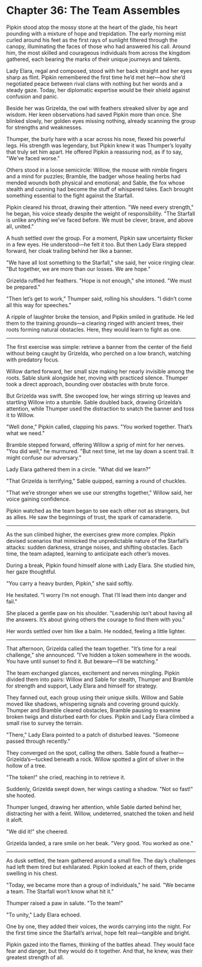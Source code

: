 # Chapter 36: The Team Assembles

Pipkin stood atop the mossy stone at the heart of the glade, his heart pounding with a mixture of hope and trepidation. The early morning mist curled around his feet as the first rays of sunlight filtered through the canopy, illuminating the faces of those who had answered his call. Around him, the most skilled and courageous individuals from across the kingdom gathered, each bearing the marks of their unique journeys and talents.

Lady Elara, regal and composed, stood with her back straight and her eyes sharp as flint. Pipkin remembered the first time he’d met her—how she’d negotiated peace between rival clans with nothing but her words and a steady gaze. Today, her diplomatic expertise would be their shield against confusion and panic.

Beside her was Grizelda, the owl with feathers streaked silver by age and wisdom. Her keen observations had saved Pipkin more than once. She blinked slowly, her golden eyes missing nothing, already scanning the group for strengths and weaknesses.

Thumper, the burly hare with a scar across his nose, flexed his powerful legs. His strength was legendary, but Pipkin knew it was Thumper’s loyalty that truly set him apart. He offered Pipkin a reassuring nod, as if to say, "We’ve faced worse."

Others stood in a loose semicircle: Willow, the mouse with nimble fingers and a mind for puzzles; Bramble, the badger whose healing herbs had mended wounds both physical and emotional; and Sable, the fox whose stealth and cunning had become the stuff of whispered tales. Each brought something essential to the fight against the Starfall.

Pipkin cleared his throat, drawing their attention. "We need every strength," he began, his voice steady despite the weight of responsibility. "The Starfall is unlike anything we’ve faced before. We must be clever, brave, and above all, united."

A hush settled over the group. For a moment, Pipkin saw uncertainty flicker in a few eyes. He understood—he felt it too. But then Lady Elara stepped forward, her cloak trailing behind her like a banner.

"We have all lost something to the Starfall," she said, her voice ringing clear. "But together, we are more than our losses. We are hope."

Grizelda ruffled her feathers. "Hope is not enough," she intoned. "We must be prepared."

"Then let’s get to work," Thumper said, rolling his shoulders. "I didn’t come all this way for speeches."

A ripple of laughter broke the tension, and Pipkin smiled in gratitude. He led them to the training grounds—a clearing ringed with ancient trees, their roots forming natural obstacles. Here, they would learn to fight as one.

---

The first exercise was simple: retrieve a banner from the center of the field without being caught by Grizelda, who perched on a low branch, watching with predatory focus.

Willow darted forward, her small size making her nearly invisible among the roots. Sable slunk alongside her, moving with practiced silence. Thumper took a direct approach, bounding over obstacles with brute force.

But Grizelda was swift. She swooped low, her wings stirring up leaves and startling Willow into a stumble. Sable doubled back, drawing Grizelda’s attention, while Thumper used the distraction to snatch the banner and toss it to Willow.

"Well done," Pipkin called, clapping his paws. "You worked together. That’s what we need."

Bramble stepped forward, offering Willow a sprig of mint for her nerves. "You did well," he murmured. "But next time, let me lay down a scent trail. It might confuse our adversary."

Lady Elara gathered them in a circle. "What did we learn?"

"That Grizelda is terrifying," Sable quipped, earning a round of chuckles.

"That we’re stronger when we use our strengths together," Willow said, her voice gaining confidence.

Pipkin watched as the team began to see each other not as strangers, but as allies. He saw the beginnings of trust, the spark of camaraderie.

---

As the sun climbed higher, the exercises grew more complex. Pipkin devised scenarios that mimicked the unpredictable nature of the Starfall’s attacks: sudden darkness, strange noises, and shifting obstacles. Each time, the team adapted, learning to anticipate each other’s moves.

During a break, Pipkin found himself alone with Lady Elara. She studied him, her gaze thoughtful.

"You carry a heavy burden, Pipkin," she said softly.

He hesitated. "I worry I’m not enough. That I’ll lead them into danger and fail."

She placed a gentle paw on his shoulder. "Leadership isn’t about having all the answers. It’s about giving others the courage to find them with you."

Her words settled over him like a balm. He nodded, feeling a little lighter.

---

That afternoon, Grizelda called the team together. "It’s time for a real challenge," she announced. "I’ve hidden a token somewhere in the woods. You have until sunset to find it. But beware—I’ll be watching."

The team exchanged glances, excitement and nerves mingling. Pipkin divided them into pairs: Willow and Sable for stealth, Thumper and Bramble for strength and support, Lady Elara and himself for strategy.

They fanned out, each group using their unique skills. Willow and Sable moved like shadows, whispering signals and covering ground quickly. Thumper and Bramble cleared obstacles, Bramble pausing to examine broken twigs and disturbed earth for clues. Pipkin and Lady Elara climbed a small rise to survey the terrain.

"There," Lady Elara pointed to a patch of disturbed leaves. "Someone passed through recently."

They converged on the spot, calling the others. Sable found a feather—Grizelda’s—tucked beneath a rock. Willow spotted a glint of silver in the hollow of a tree.

"The token!" she cried, reaching in to retrieve it.

Suddenly, Grizelda swept down, her wings casting a shadow. "Not so fast!" she hooted.

Thumper lunged, drawing her attention, while Sable darted behind her, distracting her with a feint. Willow, undeterred, snatched the token and held it aloft.

"We did it!" she cheered.

Grizelda landed, a rare smile on her beak. "Very good. You worked as one."

---

As dusk settled, the team gathered around a small fire. The day’s challenges had left them tired but exhilarated. Pipkin looked at each of them, pride swelling in his chest.

"Today, we became more than a group of individuals," he said. "We became a team. The Starfall won’t know what hit it."

Thumper raised a paw in salute. "To the team!"

"To unity," Lady Elara echoed.

One by one, they added their voices, the words carrying into the night. For the first time since the Starfall’s arrival, hope felt real—tangible and bright.

Pipkin gazed into the flames, thinking of the battles ahead. They would face fear and danger, but they would do it together. And that, he knew, was their greatest strength of all.
